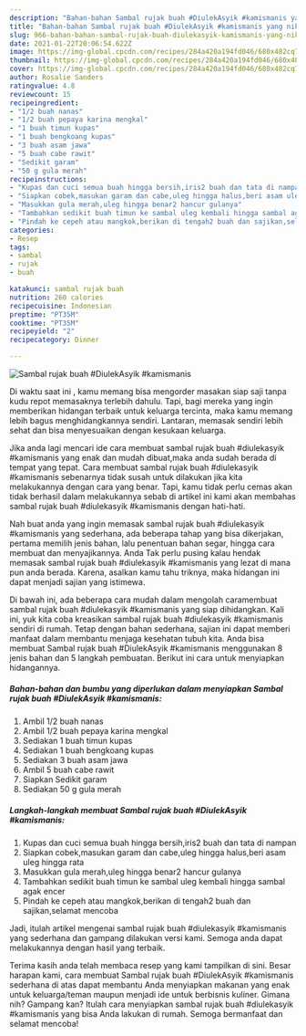 ```yaml
---
description: "Bahan-bahan Sambal rujak buah #DiulekAsyik #kamismanis yang nikmat dan Mudah Dibuat"
title: "Bahan-bahan Sambal rujak buah #DiulekAsyik #kamismanis yang nikmat dan Mudah Dibuat"
slug: 966-bahan-bahan-sambal-rujak-buah-diulekasyik-kamismanis-yang-nikmat-dan-mudah-dibuat
date: 2021-01-22T20:06:54.622Z
image: https://img-global.cpcdn.com/recipes/284a420a194fd046/680x482cq70/sambal-rujak-buah-diulekasyik-kamismanis-foto-resep-utama.jpg
thumbnail: https://img-global.cpcdn.com/recipes/284a420a194fd046/680x482cq70/sambal-rujak-buah-diulekasyik-kamismanis-foto-resep-utama.jpg
cover: https://img-global.cpcdn.com/recipes/284a420a194fd046/680x482cq70/sambal-rujak-buah-diulekasyik-kamismanis-foto-resep-utama.jpg
author: Rosalie Sanders
ratingvalue: 4.8
reviewcount: 15
recipeingredient:
- "1/2 buah nanas"
- "1/2 buah pepaya karina mengkal"
- "1 buah timun kupas"
- "1 buah bengkoang kupas"
- "3 buah asam jawa"
- "5 buah cabe rawit"
- "Sedikit garam"
- "50 g gula merah"
recipeinstructions:
- "Kupas dan cuci semua buah hingga bersih,iris2 buah dan tata di nampan"
- "Siapkan cobek,masukan garam dan cabe,uleg hingga halus,beri asam uleg hingga rata"
- "Masukkan gula merah,uleg hingga benar2 hancur gulanya"
- "Tambahkan sedikit buah timun ke sambal uleg kembali hingga sambal agak encer"
- "Pindah ke cepeh atau mangkok,berikan di tengah2 buah dan sajikan,selamat mencoba"
categories:
- Resep
tags:
- sambal
- rujak
- buah

katakunci: sambal rujak buah 
nutrition: 260 calories
recipecuisine: Indonesian
preptime: "PT35M"
cooktime: "PT35M"
recipeyield: "2"
recipecategory: Dinner

---
```



![Sambal rujak buah #DiulekAsyik #kamismanis](https://img-global.cpcdn.com/recipes/284a420a194fd046/680x482cq70/sambal-rujak-buah-diulekasyik-kamismanis-foto-resep-utama.jpg)

Di waktu  saat ini , kamu memang bisa mengorder masakan siap saji tanpa kudu repot memasaknya terlebih dahulu. Tapi, bagi mereka yang ingin memberikan hidangan terbaik untuk keluarga tercinta, maka kamu memang lebih bagus menghidangkannya sendiri. Lantaran, memasak sendiri lebih sehat dan bisa menyesuaikan dengan kesukaan keluarga.

Jika anda lagi mencari ide cara membuat sambal rujak buah #diulekasyik #kamismanis yang enak dan mudah dibuat,maka anda sudah berada di tempat yang tepat. Cara membuat sambal rujak buah #diulekasyik #kamismanis  sebenarnya tidak susah untuk dilakukan jika kita melakukannya dengan cara yang benar. Tapi, kamu tidak perlu cemas akan tidak berhasil dalam melakukannya 
sebab di artikel ini kami akan membahas sambal rujak buah #diulekasyik #kamismanis dengan hati-hati.  



Nah buat anda yang ingin memasak sambal rujak buah #diulekasyik #kamismanis yang sederhana, ada beberapa tahap yang bisa dikerjakan, pertama memilih jenis bahan, lalu penentuan bahan segar, hingga cara membuat dan menyajikannya. Anda Tak perlu pusing kalau hendak memasak sambal rujak buah #diulekasyik #kamismanis yang lezat di mana pun anda berada. Karena, asalkan kamu  tahu triknya, maka hidangan ini dapat menjadi sajian yang istimewa.

Di bawah ini, ada beberapa cara mudah dalam mengolah caramembuat sambal rujak buah #diulekasyik #kamismanis yang siap dihidangkan. Kali ini, yuk kita coba kreasikan sambal rujak buah #diulekasyik #kamismanis sendiri di rumah. Tetap dengan bahan sederhana, sajian ini dapat memberi manfaat dalam membantu menjaga kesehatan tubuh kita. Anda bisa membuat Sambal rujak buah #DiulekAsyik #kamismanis menggunakan 8 jenis bahan dan 5 langkah pembuatan. Berikut ini cara untuk menyiapkan hidangannya.

<!--inarticleads1-->

##### Bahan-bahan dan bumbu yang diperlukan dalam menyiapkan Sambal rujak buah #DiulekAsyik #kamismanis:

1. Ambil 1/2 buah nanas
1. Ambil 1/2 buah pepaya karina mengkal
1. Sediakan 1 buah timun kupas
1. Sediakan 1 buah bengkoang kupas
1. Sediakan 3 buah asam jawa
1. Ambil 5 buah cabe rawit
1. Siapkan Sedikit garam
1. Sediakan 50 g gula merah




<!--inarticleads2-->

##### Langkah-langkah membuat Sambal rujak buah #DiulekAsyik #kamismanis:

1. Kupas dan cuci semua buah hingga bersih,iris2 buah dan tata di nampan
1. Siapkan cobek,masukan garam dan cabe,uleg hingga halus,beri asam uleg hingga rata
1. Masukkan gula merah,uleg hingga benar2 hancur gulanya
1. Tambahkan sedikit buah timun ke sambal uleg kembali hingga sambal agak encer
1. Pindah ke cepeh atau mangkok,berikan di tengah2 buah dan sajikan,selamat mencoba




Jadi, itulah artikel mengenai  sambal rujak buah #diulekasyik #kamismanis  yang sederhana dan gampang dilakukan versi kami. Semoga anda dapat melakukannya dengan hasil yang terbaik. 

Terima kasih anda telah membaca resep yang kami tampilkan di sini. Besar harapan kami, cara membuat  Sambal rujak buah #DiulekAsyik #kamismanis sederhana di atas dapat membantu Anda menyiapkan makanan yang enak untuk keluarga/teman maupun menjadi ide untuk berbisnis kuliner. Gimana nih? Gampang kan? Itulah cara menyiapkan sambal rujak buah #diulekasyik #kamismanis yang bisa Anda lakukan di rumah. Semoga bermanfaat dan selamat mencoba!

